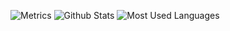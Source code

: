 ![Metrics](https://metrics.lecoq.io/zjx-kimi?template=classic&base.indepth=true&isocalendar=1&languages=1&achievements=1&base=header%2C%20activity%2C%20community%2C%20repositories%2C%20metadata&base.indepth=true&base.hireable=false&base.skip=false&isocalendar=false&isocalendar.duration=half-year&languages=false&languages.limit=8&languages.threshold=0%25&languages.other=false&languages.colors=github&languages.sections=most-used&languages.indepth=false&languages.analysis.timeout=15&languages.analysis.timeout.repositories=7.5&languages.categories=markup%2C%20programming&languages.recent.categories=markup%2C%20programming&languages.recent.load=300&languages.recent.days=14&achievements=false&achievements.threshold=C&achievements.secrets=true&achievements.display=compact&achievements.limit=0&config.timezone=Asia%2FShanghai)
![Github Stats](https://github-readme-stats.vercel.app/api?username=zjx-kimi&show_icons=true&theme=dark&count_private=true)
![Most Used Languages](https://github-readme-stats.vercel.app/api/top-langs/?username=zjx-kimi&theme=dark&layout=compact)

